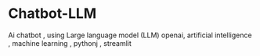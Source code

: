 # Chatbot-LLM
Ai chatbot , using Large language model (LLM) openai, artificial intelligence , machine learning , pythonj , streamlit
